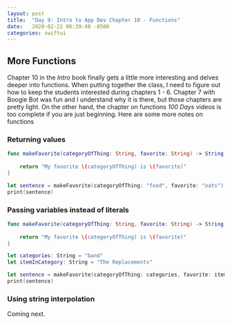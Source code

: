 ```yaml
---
layout: post
title:  "Day 9: Intro to App Dev Chapter 10 - Functions"
date:   2020-02-22 06:39:48 -0500
categories: swiftui
---
```


## More Functions

Chapter 10 in the _Intro_ book finally gets a little more interesting and delves deeper into functions. When putting together the class, I need to figure out how to keep the students interested during chapters 1 - 6. Chapter 7 with Boogie Bot was fun and I understand why it is there, but those chapters are pretty light. On the other hand, the chapter on functions _100 Days_ videos is too complete if you are just beginning. Here are some more notes on functions

### Returning values

```swift
func makeFavorite(categoryOfThing: String, favorite: String) -> String {
    
    return "My favorite \(categoryOfThing) is \(favorite)"
}

let sentence = makeFavorite(categoryOfThing: "food", favorite: "oats")
print(sentence)
```

### Passing variables instead of literals

```swift
func makeFavorite(categoryOfThing: String, favorite: String) -> String {
    
    return "My favorite \(categoryOfThing) is \(favorite)"
}

let categories: String = "band"
let itemInCategory: String = "The Replacements"

let sentence = makeFavorite(categoryOfThing: categories, favorite: itemInCategory)
print(sentence)
```

### Using string interpolation

Coming next.

